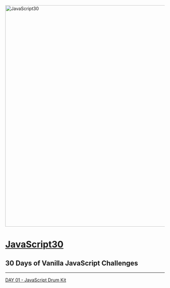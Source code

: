 <img src="https://javascript30.com/images/JS3-social-share.png" alt="JavaScript30" width="700">

# [JavaScript30](https://javascript30.com/)

## **30 Days of Vanilla JavaScript Challenges**
---

[DAY 01 - JavaScript Drum Kit](https://github.com/10xOXR/JavaScript30/blob/master/day01/README.md)
